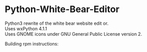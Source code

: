 # Python-White-Bear-Editor

Python3 rewrite of the white bear website edit or.  
Uses wxPython 4.1.1  
Uses GNOME icons under GNU General Public License version 2.  

Building rpm instructions: